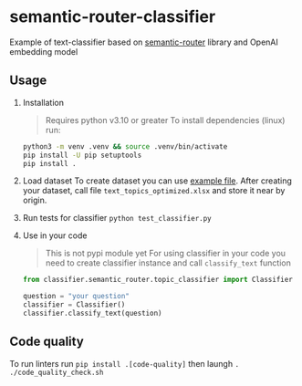 # semantic-router-classifier

Example of text-classifier based on [semantic-router](https://github.com/aurelio-labs/semantic-router) library and OpenAI embedding model

## Usage

1. Installation
   > Requires python v3.10 or greater
   To install dependencies (linux) run:

   ```sh
   python3 -m venv .venv && source .venv/bin/activate
   pip install -U pip setuptools
   pip install .
   ```

2. Load dataset
    To create dataset you can use [example file](./classifier/semantic_router/files/text_topics_example.xlsx). After creating your dataset, call file `text_topics_optimized.xlsx` and store it near by origin.

3. Run tests for classifier
    `python test_classifier.py`

4. Use in your code
    > This is not pypi module yet
    For using classifier in your code you need to create classifier instance and call `classify_text` function

    ```python
    from classifier.semantic_router.topic_classifier import Classifier

    question = "your question"
    classifier = Classifier()
    classifier.classify_text(question)
    ```

## Code quality

To run linters run `pip install .[code-quality]` then laungh `. ./code_quality_check.sh`
